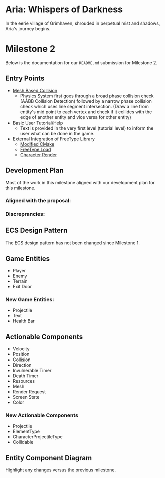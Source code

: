 # Aria: Whispers of Darkness
In the eerie village of Grimhaven, shrouded in perpetual mist and shadows, Aria's journey begins. 

# Milestone 2
Below is the documentation for our `README.md` submission for Milestone 2.

## Entry Points
- [Mesh Based Collision](https://github.students.cs.ubc.ca/CPSC427-2023W-T1/Team06Aria/blob/main/src/physics_system.cpp#L36)
  - Physics System first goes through a broad phase collision check (AABB Collision Detection) followed by a narrow phase collision check which uses line segment 
    intersection. (Draw a line from entity's mid point to each vertex and check if it collides with the edge of another entity and vice versa for other entity)
- Basic User Tutorial/Help
  - Text is provided in the very first level (tutorial level) to inform the user what can be done in the game.
- External Integration of FreeType Library
  - [Modified CMake](https://github.students.cs.ubc.ca/CPSC427-2023W-T1/Team06Aria/blob/main/CMakeLists.txt#L70)
  - [FreeType Load](https://github.students.cs.ubc.ca/CPSC427-2023W-T1/Team06Aria/blob/main/src/render_system_init.cpp#L66)
  - [Character Render](https://github.students.cs.ubc.ca/CPSC427-2023W-T1/Team06Aria/blob/main/src/render_system.cpp#L87)

## Development Plan
Most of the work in this milestone aligned with our development plan for this milestone.

### Aligned with the proposal:

### Discreprancies:

## ECS Design Pattern
The ECS design pattern has not been changed since Milestone 1.

## Game Entities
- Player
- Enemy
- Terrain
- Exit Door

### New Game Entities:
- Projectile
- Text
- Health Bar

## Actionable Components
- Velocity
- Position
- Collision
- Direction
- Invulnerable Timer
- Death Timer
- Resources
- Mesh
- Render Request
- Screen State
- Color

### New Actionable Components
- Projectile
- ElementType
- CharacterProjectileType
- Collidable

## Entity Component Diagram
Highlight any changes versus the previous milestone.
<!-- ![ECS diagram](docu/images/M1_ECS_diagram.png) -->
